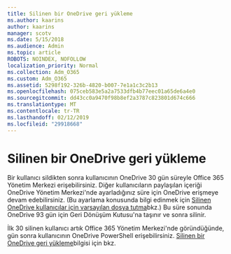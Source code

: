 ```yaml
---
title: Silinen bir OneDrive geri yükleme
ms.author: kaarins
author: kaarins
manager: scotv
ms.date: 5/15/2018
ms.audience: Admin
ms.topic: article
ROBOTS: NOINDEX, NOFOLLOW
localization_priority: Normal
ms.collection: Adm_O365
ms.custom: Adm_O365
ms.assetid: 5298f192-326b-4820-b007-7e1a1c3c2b13
ms.openlocfilehash: 075ceb583e5a2a7533dfb4b77eec01a65de6a4e0
ms.sourcegitcommit: dd43cc0a9470f98b8ef2a3787c823801d674c666
ms.translationtype: MT
ms.contentlocale: tr-TR
ms.lasthandoff: 02/12/2019
ms.locfileid: "29918668"
---
```

# <a name="restore-a-deleted-onedrive"></a>Silinen bir OneDrive geri yükleme

Bir kullanıcı sildikten sonra kullanıcının OneDrive 30 gün süreyle Office 365 Yönetim Merkezi erişebilirsiniz. Diğer kullanıcıların paylaşılan içeriği OneDrive Yönetim Merkezi'nde ayarladığınız süre için OneDrive erişmeye devam edebilirsiniz. (Bu ayarlama konusunda bilgi edinmek için [Silinen OneDrive kullanıcılar için varsayılan dosya tutma](https://go.microsoft.com/fwlink/?linkid=874267)bkz.) Bu süre sonunda OneDrive 93 gün için Geri Dönüşüm Kutusu'na taşınır ve sonra silinir.
  
İlk 30 silinen kullanıcı artık Office 365 Yönetim Merkezi'nde göründüğünde, gün sonra kullanıcının OneDrive PowerShell erişebilirsiniz. [Silinen bir OneDrive geri yükleme](https://go.microsoft.com/fwlink/?linkid=874269)bilgisi için bkz.
  


